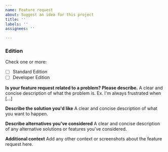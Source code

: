 ```yaml
---
name: Feature request
about: Suggest an idea for this project
title: ''
labels: ''
assignees: ''

---
```


### Edition
Check one or more:
- [ ] Standard Edition
- [ ] Developer Edition

**Is your feature request related to a problem? Please describe.**
A clear and concise description of what the problem is. Ex. I'm always frustrated when [...]

**Describe the solution you'd like**
A clear and concise description of what you want to happen.

**Describe alternatives you've considered**
A clear and concise description of any alternative solutions or features you've considered.

**Additional context**
Add any other context or screenshots about the feature request here.
